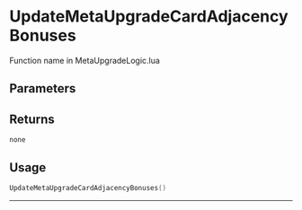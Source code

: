 # UpdateMetaUpgradeCardAdjacencyBonuses

Function name in MetaUpgradeLogic.lua

## Parameters

## Returns

`none`

## Usage

```lua
UpdateMetaUpgradeCardAdjacencyBonuses()
```

---
